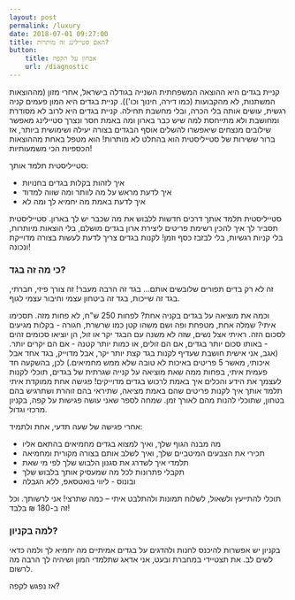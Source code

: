 ```yaml
---
layout: post
permalink: /luxury
date: 2018-07-01 09:27:00
title: האם סטיילינג זה מותרות?
button:
    title: אבחון על הקפה
    url: /diagnostic
---
```


קניית בגדים היא ההוצאה המשפחתית השנייה בגודלה בישראל, אחרי מזון (מההוצאות המשתנות, לא מהקבועות (כמו דירה, חינוך וכו')).
קניית בגדים היא המון פעמים קניה רגשית, עושים אותה בלי הכרה, ובלי מחשבת תחילה.
קניית בגדים היא לרוב לא מסודרת ומחושבת ולא מתייחסת למה שיש כבר בארון ומה באמת חסר ונצרך סטיילינג מאפשר שילובים מנצחים שיאפשרו להשלים אוסף הבגדים בצורה יעילה ושימושית ביותר, אז ברור ששירות של סטייליסטית הוא בהחלט לא מותרות!
הוא מטפל באחת מההוצאות הכספיות הכי משמעותיות!

סטייליסטית תלמד אותך:

* איך לזהות בקלות בגדים בחנויות
* איך לדעת מראש על מה לוותר ומה שווה למדוד
* איך לדעת באמת מה יחמיא לך ומה לא

סטייליסטית תלמד אותך דרכים חדשות ללבוש את מה שכבר יש לך בארון.
סטייליסטית תסביר לך איך להכין רשימת פריטים ליצירת ארון בגדים מושלם, בלי הוצאות מיותרות, בלי קניות רגשיות, בלי לבזבז כסף וזמן!
לקנות בגדים צריך לדעת לעשות בצורה מדוייקת ונכונה!

### כי מה זה בגד?
זה לא רק בדים תפורים שלובשים אותם… בגד זה הרבה מעבר!
זה צורך פיזי, חברתי, בגד זה שייכות, בגד זה ביטחון עצמי וחיבור עצמי לגוף.

וכמה את מוציאה על בגדים בקניה אחת? לפחות 250 ש"ח, לא פחות מזה. תסכימו איתי? שמלה אחת, מטפחת ופה ושם משהו קטן כמו שרשרת, חגורה - בקלות מגיעים לסכום הזה.
ראיתי אצל נשים, שזה לא משנה עם הבגד יקר או זול, הן יוציאו סכומים זהים - באותו סכום יותר בגדים, אם הם זולים, או כמות יותר קטנה - אם הם יקרים יותר. (אגב, אני אישית חושבת שעדיף לקנות בגד קצת יותר יקר, אבל מדוייק, בגד אחד אבל איכותי, מאשר 5 פריטים באיכות לא טובה שלא ממש מחמיאים.)
לכן, בהשקעה חד פעמית איתי, בפחות ממה שאת מוציאה על קנייה שגרתית של בגדים, תוכלי לקנות לעצמך את הידע והכלים איך באמת לרכוש בגדים מדוייקים!
פגישה אחת ממוקדת איתי תלמד אותך איך לקנות פריטים שהם באמת מציאה, שתיראי בהם זוהרת ושתרגיש בהם בטחון, שתוכלי להנות מהם לאורך זמן.
שמחה לספר שאני עושה פגישות על קפה, בקניון מרכזי וגדול.

אחרי פגישה של שעה תדעי, אחת ולתמיד:

* מה מבנה הגוף שלך, ואיך למצוא בגדים מחמיאים בהתאם אליו
* תכירי את הצבעים המיטביים שלך, ואיך לשלב אותם בצורה מקורית ומחמיאה
* תלמדי איך לשדרג את סגנון הלבוש שלך לפי מי שאת
* תקבלי פתרונות לכל מה שמעסיק אותך בלבוש שלך
* ובונוס - ליווי בואטסאפ, ללא הגבלה

תוכלי להתייעץ ולשאול, לשלוח תמונות ולהתלבט איתי – כמה שתרצי! אני לרשותך.
וכל זה ב-180 ₪ בלבד!

###  למה בקניון?
בקניון יש אפשרות להיכנס לחנות ולהדגים על בגדים אמיתיים מה יחמיא לך ולמה כדאי לשים לב.
את תצטיידי במחברת ובעט, אני אדאג שתלמדי המון ושיהיה לך הרבה מה לרשום.

אז נפגש לקפה?
